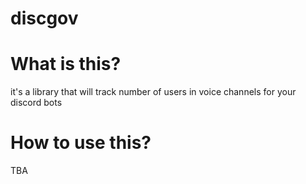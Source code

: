 # discgov

# What is this?
it's a library that will track number of users in voice channels for your discord bots

# How to use this?
TBA